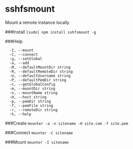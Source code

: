 # sshfsmount
Mount a remote instance locally

###Install
`[sudo] npm install sshfsmount -g`

###Help
```
  -I, --mount
  -C, --connect
  -g, --setGlobal
  -a, --add
  -M, --defaultMountDir string
  -R, --defaultRemoteDir string
  -U, --defaultUsername string
  -P, --defaultPemDir string
  -c, --getGlobalConfig
  -m, --mountDir string
  -n, --mountName string
  -H, --host string
  -p, --pemDir string
  -f, --pemFile string
  -r, --remoteDir string
  -h, --help
 ```

###Create
`mounter -a -n sitename -H site.com -f site.pem`

###Connect
`mounter -C sitename`

###Mount
`mounter -I sitename`
